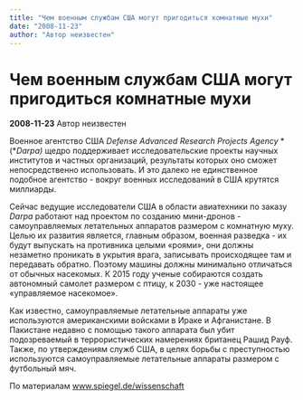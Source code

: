 ```yaml
---
title: "Чем военным службам США могут пригодиться комнатные мухи"
date: "2008-11-23"
author: "Автор неизвестен"
---
```


# Чем военным службам США могут пригодиться комнатные мухи

**2008-11-23** Автор неизвестен

Военное агентство США *Defense* *Advanced* *Research* *Projects* *Agency* *(**Darpa)* щедро поддерживает исследовательские проекты научных институтов и частных организаций, результаты которых оно сможет непосредственно использовать. И это далеко не единственное подобное агентство - вокруг военных исследований в США крутятся миллиарды.

Сейчас ведущие исследователи США в области авиатехники по заказу *Darpa* работают над проектом по созданию мини-дронов - самоуправляемых летательных аппаратов размером с комнатную муху. Целью их развития является, главным образом, военная разведка - их будут выпускать на противника целыми «роями», они должны незаметно проникать в укрытия врага, записывать происходящее там и передавать обратно. Поэтому машины должны минимально отличаться от обычных насекомых. К 2015 году ученые собираются создать автономный самолет размером с птицу, к 2030 - уже настоящее «управляемое насекомое».

Как известно, самоуправляемые летательные аппараты уже используются американскими войсками в Ираке и Афганистане. В Пакистане недавно с помощью такого аппарата был убит подозреваемый в террористических намерениях британец Рашид Рауф. Также, по утверждениям служб США, в целях борьбы с преступностью используются самоуправляемые летательные аппараты размером с футбольный мяч.

По материалам www.spiegel.de/wissenschaft